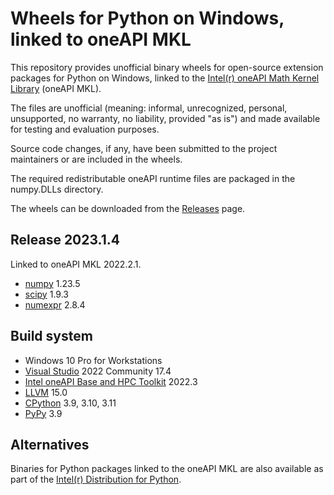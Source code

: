 # Wheels for Python on Windows, linked to oneAPI MKL

This repository provides unofficial binary wheels for open-source extension packages for Python on Windows, linked to the [Intel(r) oneAPI Math Kernel Library](https://software.intel.com/en-us/intel-mkl/) (oneAPI MKL).

The files are unofficial (meaning: informal, unrecognized, personal, unsupported, no warranty, no liability, provided "as is") and made available for testing and evaluation purposes.

Source code changes, if any, have been submitted to the project maintainers or are included in the wheels.

The required redistributable oneAPI runtime files are packaged in the numpy.DLLs directory.

The wheels can be downloaded from the [Releases](https://github.com/cgohlke/numpy-mkl.whl/releases) page.

## Release 2023.1.4

Linked to oneAPI MKL 2022.2.1.

- [numpy](https://github.com/numpy/numpy) 1.23.5
- [scipy](https://github.com/scipy/scipy) 1.9.3
- [numexpr](https://github.com/pydata/numexpr) 2.8.4

## Build system

- Windows 10 Pro for Workstations
- [Visual Studio](https://visualstudio.microsoft.com/vs/community/) 2022 Community 17.4
- [Intel oneAPI Base and HPC Toolkit](https://www.intel.com/content/www/us/en/developer/tools/oneapi/base-toolkit.html#gs.miarqe) 2022.3
- [LLVM](https://github.com/llvm/llvm-project/releases) 15.0
- [CPython](https://www.python.org/downloads/windows/) 3.9, 3.10, 3.11
- [PyPy](https://www.pypy.org/download.html) 3.9

## Alternatives

Binaries for Python packages linked to the oneAPI MKL are also available as part of the [Intel(r) Distribution for Python](https://www.intel.com/content/www/us/en/developer/tools/oneapi/distribution-for-python.html).

